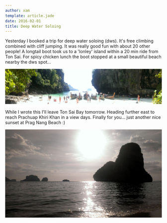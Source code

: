 ```yaml
---
author: xam
template: article.jade
date: 2016-02-01
title: Deep Water Soloing
---
```


Yesterday I booked a trip for deep water soloing (dws). It's free climbing combined with cliff jumping. It was really good fun with about 20 other people! A longtail boot took us to a 'lonley' island within a 20 min ride from Ton Sai. For spicy chicken lunch the boot stopped at a small beautiful beach nearby the dws spot...

![Photo](IMAG0327-1280x287.jpg)

While I wrote this I'll leave Ton Sai Bay tomorrow. Heading further east to reach Prachuap Khiri Khan in a view days. Finally for you... just another nice sunset at Prag Nang Beach :)

![Photo](IMAG0317-1024x577.jpg)
